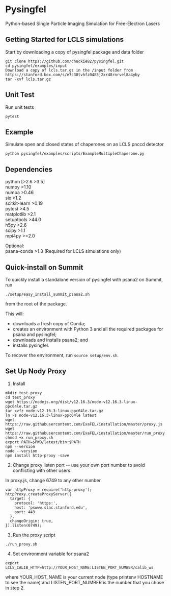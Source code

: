 # Pysingfel
Python-based Single Particle Imaging Simulation for Free-Electron Lasers

## Getting Started for LCLS simulations

Start by downloading a copy of pysingfel package and data folder  
```
git clone https://github.com/chuckie82/pysingfel.git  
cd pysingfel/examples/input  
Download a copy of lcls.tar.gz in the /input folder from https://stanford.box.com/s/e7c30tvhfz0485j2xr48rnrvel8a4yby
tar -xvf lcls.tar.gz
```

## Unit Test

Run unit tests
```
pytest
```

## Example

Simulate open and closed states of chaperones on an LCLS pnccd detector
```
python pysingfel/examples/scripts/ExampleMultipleChaperone.py
```

## Dependencies

python         [>2.6 >3.5]  
numpy          >1.10  
numba          >0.46  
six            >1.2  
scitkit-learn  >0.19  
pytest         >4.5  
matplotlib     >2.1  
setuptools     >44.0  
h5py           >2.6  
scipy          >1.1  
mpi4py         >=2.0  
  
Optional:  
psana-conda    >1.3  (Required for LCLS simulations only)

## Quick-install on Summit

To quickly install a standalone version of pysingfel with psana2 on Summit, run
```
./setup/easy_install_summit_psana2.sh
```
from the root of the package.

This will:
  - downloads a fresh copy of Conda;
  - creates an environment with Python 3 and all the required packages for psana and pysingfel;
  - downloads and installs psana2; and
  - installs pysingfel.

To recover the environment, run `source setup/env.sh`.

## Set Up Nody Proxy

1. Install

```
mkdir test_proxy
cd test_proxy
wget https://nodejs.org/dist/v12.16.3/node-v12.16.3-linux-ppc64le.tar.gz
tar xvfz node-v12.16.3-linux-ppc64le.tar.gz
ln -s node-v12.16.3-linux-ppc64le latest
wget https://raw.githubusercontent.com/ExaFEL/installation/master/proxy.js
wget https://raw.githubusercontent.com/ExaFEL/installation/master/run_proxy.sh
chmod +x run_proxy.sh
export PATH=$PWD/latest/bin:$PATH
npm --version
node --version
npm install http-proxy -save
```

2. Change proxy listen port -- use your own port number to avoid conflicting with other users.

In proxy.js, change 6749 to any other number.
```
var httpProxy = require('http-proxy');
httpProxy.createProxyServer({
  target: {
    protocol: 'https:',
    host: 'pswww.slac.stanford.edu',
    port: 443
  },
  changeOrigin: true,
}).listen(6749); 
```

3. Run the proxy script

```
./run_proxy.sh
```

4. Set environment variable for psana2

```
export LCLS_CALIB_HTTP=http://YOUR_HOST_NAME:LISTEN_PORT_NUMBER/calib_ws
```
where YOUR_HOST_NAME is your current node (type printenv HOSTNAME to see the name) and LISTEN_PORT_NUMBER is the number that you chose in step 2.
